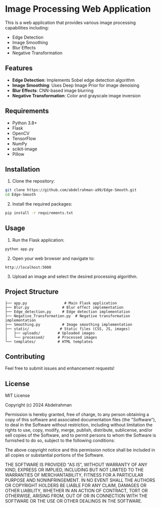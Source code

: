 # Image Processing Web Application

This is a web application that provides various image processing capabilities including:
- Edge Detection
- Image Smoothing
- Blur Effects
- Negative Transformation

## Features

- **Edge Detection**: Implements Sobel edge detection algorithm
- **Image Smoothing**: Uses Deep Image Prior for image denoising
- **Blur Effects**: CNN-based image blurring
- **Negative Transformation**: Color and grayscale image inversion

## Requirements

- Python 3.8+
- Flask
- OpenCV
- TensorFlow
- NumPy
- scikit-image
- Pillow

## Installation

1. Clone the repository:
```bash
git clone https://github.com/abdelrahman-a99/Edge-Smooth.git
cd Edge-Smooth
```

2. Install the required packages:
```bash
pip install -r requirements.txt
```

## Usage

1. Run the Flask application:
```bash
python app.py
```

2. Open your web browser and navigate to:
```
http://localhost:5000
```

3. Upload an image and select the desired processing algorithm.

## Project Structure

```
├── app.py                 # Main Flask application
├── Blur.py               # Blur effect implementation
├── Edge_detection.py     # Edge detection implementation
├── Negative_Transformation.py  # Negative transformation implementation
├── Smoothing.py          # Image smoothing implementation
├── static/              # Static files (CSS, JS, images)
│   ├── uploads/        # Uploaded images
│   └── processed/      # Processed images
└── templates/          # HTML templates
```

## Contributing

Feel free to submit issues and enhancement requests!

## License

MIT License

Copyright (c) 2024 Abdelrahman

Permission is hereby granted, free of charge, to any person obtaining a copy
of this software and associated documentation files (the "Software"), to deal
in the Software without restriction, including without limitation the rights
to use, copy, modify, merge, publish, distribute, sublicense, and/or sell
copies of the Software, and to permit persons to whom the Software is
furnished to do so, subject to the following conditions:

The above copyright notice and this permission notice shall be included in all
copies or substantial portions of the Software.

THE SOFTWARE IS PROVIDED "AS IS", WITHOUT WARRANTY OF ANY KIND, EXPRESS OR
IMPLIED, INCLUDING BUT NOT LIMITED TO THE WARRANTIES OF MERCHANTABILITY,
FITNESS FOR A PARTICULAR PURPOSE AND NONINFRINGEMENT. IN NO EVENT SHALL THE
AUTHORS OR COPYRIGHT HOLDERS BE LIABLE FOR ANY CLAIM, DAMAGES OR OTHER
LIABILITY, WHETHER IN AN ACTION OF CONTRACT, TORT OR OTHERWISE, ARISING FROM,
OUT OF OR IN CONNECTION WITH THE SOFTWARE OR THE USE OR OTHER DEALINGS IN THE
SOFTWARE. 